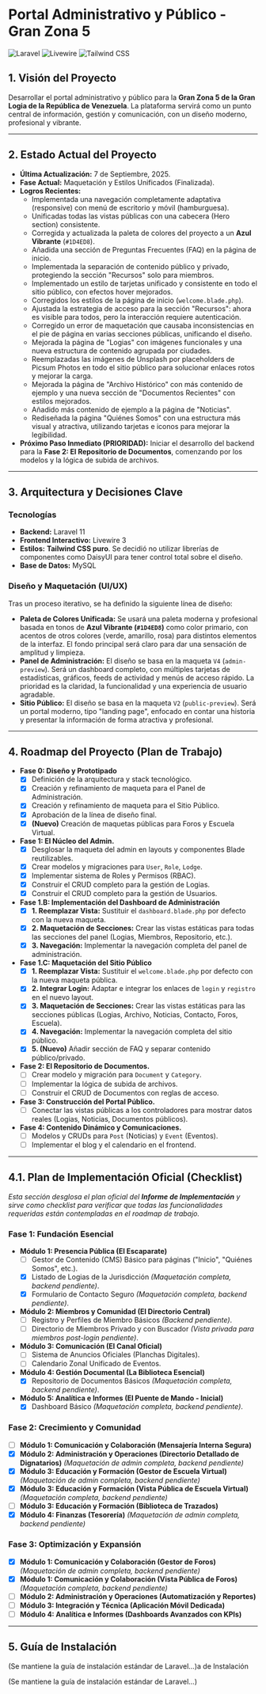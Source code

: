 # Portal Administrativo y Público - Gran Zona 5

![Laravel](https://img.shields.io/badge/Laravel-FF2D20?style=for-the-badge&logo=laravel&logoColor=white)
![Livewire](https://img.shields.io/badge/Livewire-4F529A?style=for-the-badge&logo=livewire&logoColor=white)
![Tailwind CSS](https://img.shields.io/badge/Tailwind_CSS-38B2AC?style=for-the-badge&logo=tailwind-css&logoColor=white)

## 1. Visión del Proyecto

Desarrollar el portal administrativo y público para la **Gran Zona 5 de la Gran Logia de la República de Venezuela**. La plataforma servirá como un punto central de información, gestión y comunicación, con un diseño moderno, profesional y vibrante.

---

## 2. Estado Actual del Proyecto

-   **Última Actualización:** 7 de Septiembre, 2025.
-   **Fase Actual:** Maquetación y Estilos Unificados (Finalizada).
-   **Logros Recientes:** 
    -   Implementada una navegación completamente adaptativa (responsive) con menú de escritorio y móvil (hamburguesa).
    -   Unificadas todas las vistas públicas con una cabecera (Hero section) consistente.
    -   Corregida y actualizada la paleta de colores del proyecto a un **Azul Vibrante** (`#1D4ED8`).
    -   Añadida una sección de Preguntas Frecuentes (FAQ) en la página de inicio.
    -   Implementada la separación de contenido público y privado, protegiendo la sección "Recursos" solo para miembros.
    -   Implementado un estilo de tarjetas unificado y consistente en todo el sitio público, con efectos hover mejorados.
    -   Corregidos los estilos de la página de inicio (`welcome.blade.php`).
    -   Ajustada la estrategia de acceso para la sección "Recursos": ahora es visible para todos, pero la interacción requiere autenticación.
    -   Corregido un error de maquetación que causaba inconsistencias en el pie de página en varias secciones públicas, unificando el diseño.
    -   Mejorada la página de "Logias" con imágenes funcionales y una nueva estructura de contenido agrupada por ciudades.
    -   Reemplazadas las imágenes de Unsplash por placeholders de Picsum Photos en todo el sitio público para solucionar enlaces rotos y mejorar la carga.
    -   Mejorada la página de "Archivo Histórico" con más contenido de ejemplo y una nueva sección de "Documentos Recientes" con estilos mejorados.
    -   Añadido más contenido de ejemplo a la página de "Noticias".
    -   Rediseñada la página "Quiénes Somos" con una estructura más visual y atractiva, utilizando tarjetas e iconos para mejorar la legibilidad.
-   **Próximo Paso Inmediato (PRIORIDAD):** Iniciar el desarrollo del backend para la **Fase 2: El Repositorio de Documentos**, comenzando por los modelos y la lógica de subida de archivos.

---

## 3. Arquitectura y Decisiones Clave

### Tecnologías
-   **Backend:** Laravel 11
-   **Frontend Interactivo:** Livewire 3
-   **Estilos:** **Tailwind CSS puro**. Se decidió no utilizar librerías de componentes como DaisyUI para tener control total sobre el diseño.
-   **Base de Datos:** MySQL

### Diseño y Maquetación (UI/UX)

Tras un proceso iterativo, se ha definido la siguiente línea de diseño:

-   **Paleta de Colores Unificada:** Se usará una paleta moderna y profesional basada en tonos de **Azul Vibrante (`#1D4ED8`)** como color primario, con acentos de otros colores (verde, amarillo, rosa) para distintos elementos de la interfaz. El fondo principal será claro para dar una sensación de amplitud y limpieza.
-   **Panel de Administración:** El diseño se basa en la maqueta `V4` (`admin-preview`). Será un dashboard completo, con múltiples tarjetas de estadísticas, gráficos, feeds de actividad y menús de acceso rápido. La prioridad es la claridad, la funcionalidad y una experiencia de usuario agradable.
-   **Sitio Público:** El diseño se basa en la maqueta `V2` (`public-preview`). Será un portal moderno, tipo "landing page", enfocado en contar una historia y presentar la información de forma atractiva y profesional.

---

## 4. Roadmap del Proyecto (Plan de Trabajo)

-   **Fase 0: Diseño y Prototipado**
    -   [x] Definición de la arquitectura y stack tecnológico.
    -   [x] Creación y refinamiento de maqueta para el Panel de Administración.
    -   [x] Creación y refinamiento de maqueta para el Sitio Público.
    -   [x] Aprobación de la línea de diseño final.
    -   [x] **(Nuevo)** Creación de maquetas públicas para Foros y Escuela Virtual.

-   **Fase 1: El Núcleo del Admin.**
    -   [x] Desglosar la maqueta del admin en layouts y componentes Blade reutilizables.
    -   [x] Crear modelos y migraciones para `User`, `Role`, `Lodge`.
    -   [x] Implementar sistema de Roles y Permisos (RBAC).
    -   [x] Construir el CRUD completo para la gestión de Logias.
    -   [x] Construir el CRUD completo para la gestión de Usuarios.

-   **Fase 1.B: Implementación del Dashboard de Administración**
    -   [x] **1. Reemplazar Vista:** Sustituir el `dashboard.blade.php` por defecto con la nueva maqueta.
    -   [x] **2. Maquetación de Secciones:** Crear las vistas estáticas para todas las secciones del panel (Logias, Miembros, Repositorio, etc.).
    -   [x] **3. Navegación:** Implementar la navegación completa del panel de administración.

-   **Fase 1.C: Maquetación del Sitio Público**
    -   [x] **1. Reemplazar Vista:** Sustituir el `welcome.blade.php` por defecto con la nueva maqueta pública.
    -   [x] **2. Integrar Login:** Adaptar e integrar los enlaces de `login` y `registro` en el nuevo layout.
    -   [x] **3. Maquetación de Secciones:** Crear las vistas estáticas para las secciones públicas (Logias, Archivo, Noticias, Contacto, Foros, Escuela).
    -   [x] **4. Navegación:** Implementar la navegación completa del sitio público.
    -   [x] **5. (Nuevo)** Añadir sección de FAQ y separar contenido público/privado.

-   **Fase 2: El Repositorio de Documentos.**
    -   [ ] Crear modelo y migración para `Document` y `Category`.
    -   [ ] Implementar la lógica de subida de archivos.
    -   [ ] Construir el CRUD de Documentos con reglas de acceso.

-   **Fase 3: Construcción del Portal Público.**
    -   [ ] Conectar las vistas públicas a los controladores para mostrar datos reales (Logias, Noticias, Documentos públicos).

-   **Fase 4: Contenido Dinámico y Comunicaciones.**
    -   [ ] Modelos y CRUDs para `Post` (Noticias) y `Event` (Eventos).
    -   [ ] Implementar el blog y el calendario en el frontend.

---

## 4.1. Plan de Implementación Oficial (Checklist)

*Esta sección desglosa el plan oficial del **Informe de Implementación** y sirve como checklist para verificar que todas las funcionalidades requeridas están contempladas en el roadmap de trabajo.*

### Fase 1: Fundación Esencial
-   **Módulo 1: Presencia Pública (El Escaparate)**
    -   [ ] Gestor de Contenido (CMS) Básico para páginas ("Inicio", "Quiénes Somos", etc.).
    -   [x] Listado de Logias de la Jurisdicción *(Maquetación completa, backend pendiente)*.
    -   [x] Formulario de Contacto Seguro *(Maquetación completa, backend pendiente)*.
-   **Módulo 2: Miembros y Comunidad (El Directorio Central)**
    -   [ ] Registro y Perfiles de Miembro Básicos *(Backend pendiente)*.
    -   [ ] Directorio de Miembros Privado y con Buscador *(Vista privada para miembros post-login pendiente)*.
-   **Módulo 3: Comunicación (El Canal Oficial)**
    -   [ ] Sistema de Anuncios Oficiales (Planchas Digitales).
    -   [ ] Calendario Zonal Unificado de Eventos.
-   **Módulo 4: Gestión Documental (La Biblioteca Esencial)**
    -   [x] Repositorio de Documentos Básicos *(Maquetación completa, backend pendiente)*.
-   **Módulo 5: Analítica e Informes (El Puente de Mando - Inicial)**
    -   [x] Dashboard Básico *(Maquetación completa, backend pendiente)*.

### Fase 2: Crecimiento y Comunidad
-   [ ] **Módulo 1: Comunicación y Colaboración (Mensajería Interna Segura)**
-   [x] **Módulo 2: Administración y Operaciones (Directorio Detallado de Dignatarios)** *(Maquetación de admin completa, backend pendiente)*
-   [x] **Módulo 3: Educación y Formación (Gestor de Escuela Virtual)** *(Maquetación de admin completa, backend pendiente)*
-   [x] **Módulo 3: Educación y Formación (Vista Pública de Escuela Virtual)** *(Maquetación completa, backend pendiente)*
-   [ ] **Módulo 3: Educación y Formación (Biblioteca de Trazados)**
-   [x] **Módulo 4: Finanzas (Tesorería)** *(Maquetación de admin completa, backend pendiente)*

### Fase 3: Optimización y Expansión
-   [x] **Módulo 1: Comunicación y Colaboración (Gestor de Foros)** *(Maquetación de admin completa, backend pendiente)*
-   [x] **Módulo 1: Comunicación y Colaboración (Vista Pública de Foros)** *(Maquetación completa, backend pendiente)*
-   [ ] **Módulo 2: Administración y Operaciones (Automatización y Reportes)**
-   [ ] **Módulo 3: Integración y Técnica (Aplicación Móvil Dedicada)**
-   [ ] **Módulo 4: Analítica e Informes (Dashboards Avanzados con KPIs)**

---

## 5. Guía de Instalación

(Se mantiene la guía de instalación estándar de Laravel...)a de Instalación

(Se mantiene la guía de instalación estándar de Laravel...)